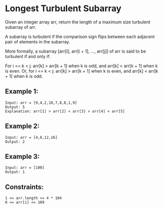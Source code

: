 # Longest Turbulent Subarray

Given an integer array arr, return the length of a maximum size turbulent subarray of arr.

A subarray is turbulent if the comparison sign flips between each adjacent pair of elements in the subarray.

More formally, a subarray [arr[i], arr[i + 1], ..., arr[j]] of arr is said to be turbulent if and only if:

For i <= k < j:
arr[k] > arr[k + 1] when k is odd, and
arr[k] < arr[k + 1] when k is even.
Or, for i <= k < j:
arr[k] > arr[k + 1] when k is even, and
arr[k] < arr[k + 1] when k is odd.

## Example 1:

    Input: arr = [9,4,2,10,7,8,8,1,9]
    Output: 5
    Explanation: arr[1] > arr[2] < arr[3] > arr[4] < arr[5]

## Example 2:

    Input: arr = [4,8,12,16]
    Output: 2

## Example 3:

    Input: arr = [100]
    Output: 1

## Constraints:

    1 <= arr.length <= 4 * 104
    0 <= arr[i] <= 109